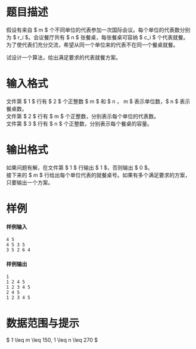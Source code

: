 
# 题目描述

假设有来自 $ m $ 个不同单位的代表参加一次国际会议。每个单位的代表数分别为 $ r_i $。会议餐厅共有 $ n $ 张餐桌，每张餐桌可容纳 $ c_i $ 个代表就餐。  
为了使代表们充分交流，希望从同一个单位来的代表不在同一个餐桌就餐。

试设计一个算法，给出满足要求的代表就餐方案。

# 输入格式

文件第 $ 1 $ 行有 $ 2 $ 个正整数 $ m $ 和 $ n $，$ m $ 表示单位数，$ n $ 表示餐桌数。  
文件第 $ 2 $ 行有 $ m $ 个正整数，分别表示每个单位的代表数。  
文件第 $ 3 $ 行有 $ n $ 个正整数，分别表示每个餐桌的容量。

# 输出格式

如果问题有解，在文件第 $ 1 $ 行输出 $ 1 $，否则输出 $ 0 $。  
接下来的 $ m $ 行给出每个单位代表的就餐桌号。如果有多个满足要求的方案，只要输出一个方案。

# 样例

#### 样例输入
```plain
4 5
4 5 3 5
3 5 2 6 4
```

#### 样例输出
```plain
1
1 2 4 5
1 2 3 4 5
2 4 5
1 2 3 4 5
```

# 数据范围与提示

$ 1 \leq m \leq 150, 1 \leq n \leq 270 $

